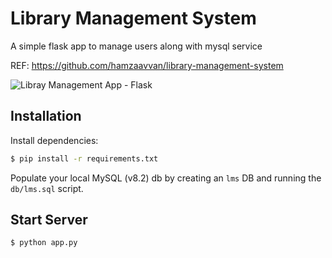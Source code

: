 # Library Management System
A simple flask app to manage users along with mysql service

REF: https://github.com/hamzaavvan/library-management-system

![Libray Management App - Flask](https://github.com/hamzaavvan/library-management-system/blob/master/ss/ss2.JPG?raw=true)


## Installation

Install dependencies:
```bash
$ pip install -r requirements.txt
```

Populate your local MySQL (v8.2) db by creating an `lms` DB and running the `db/lms.sql` script. 

## Start Server
```bash
$ python app.py
```

